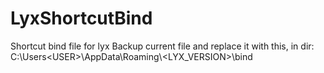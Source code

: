 # LyxShortcutBind
Shortcut bind file for lyx
Backup current file and replace it with this, in dir: C:\Users\<USER>\AppData\Roaming\\<LYX_VERSION>\bind
